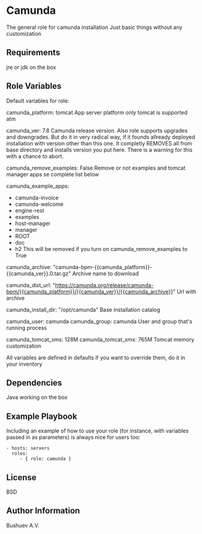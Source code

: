 Camunda
=========

The general role for camunda installation
Just basic things without any customization

Requirements
------------

jre or jdk on the box

Role Variables
--------------

Default variables for role:

camunda_platform: tomcat 
App server platform only tomcat is supported atm

camunda_ver: 7.8 
Camunda release version. Also role supports upgrades and downgrades. But do it in very radical way,
if it founds allready deployed installation with version other than this one. It completly REMOVES
all from base directory and installs version you put here. There is a warning for this with a chance to abort.

camunda_remove_examples: False
Remove or not examples and tomcat manager apps se complete list below

camunda_example_apps:
  - camunda-invoice
  - camunda-welcome
  - engine-rest
  - examples
  - host-manager
  - manager
  - ROOT
  - doc
  - h2
This will be removed if you turn on camunda_remove_examples to True

camunda_archive: "camunda-bpm-{{camunda_platform}}-{{camunda_ver}}.0.tar.gz"
Archive name to download

camunda_dist_url: "https://camunda.org/release/camunda-bpm/{{camunda_platform}}/{{camunda_ver}}/{{camunda_archive}}"
Url with archive

camunda_install_dir: "/opt/camunda"
Base installation catalog

camunda_user: camunda
camunda_group: camunda
User and group that's running process

camunda_tomcat_xms: 128M 
camunda_tomcat_xmx: 765M 
Tomcat memory customization

All variables are defined in defaults if you want to override them, do it in your inventory

Dependencies
------------

Java working on the box

Example Playbook
----------------

Including an example of how to use your role (for instance, with variables passed in as parameters) is always nice for users too:

    - hosts: servers
      roles:
         - { role: camunda }

License
-------

BSD

Author Information
------------------

Bushuev A.V.
